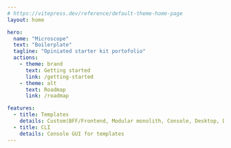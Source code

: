 ```yaml
---
# https://vitepress.dev/reference/default-theme-home-page
layout: home

hero:
  name: "Microscope"
  text: "Boilerplate"
  tagline: "Opiniated starter kit portofolio"
  actions:
    - theme: brand
      text: Getting started
      link: /getting-started
    - theme: alt
      text: Roadmap
      link: /roadmap

features:
  - title: Templates
    details: Custom(BFF/Frontend, Modular monolith, Console, Desktop, Dab)   .NET, Aspire, Hotchocolate, ...
  - title: CLI
    details: Console GUI for templates
---
```

